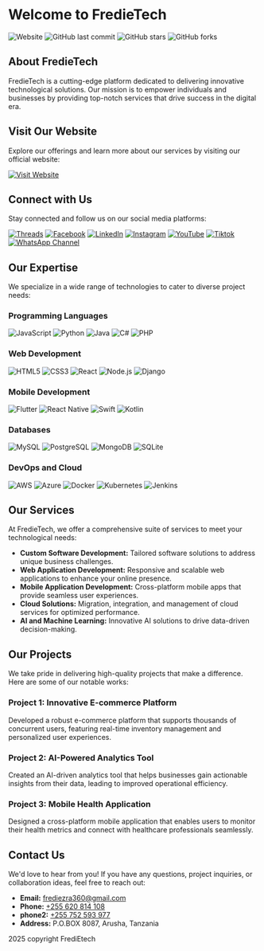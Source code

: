 # Welcome to FredieTech

![Website](https://img.shields.io/website?url=https://fredietech-website.vercel.app)
![GitHub last commit](https://img.shields.io/github/last-commit/Fred1e/fredietech-web)
![GitHub stars](https://img.shields.io/github/stars/Fred1e/fredietech-web)
![GitHub forks](https://img.shields.io/github/forks/Fred1e/fredietech-web)

## About FredieTech

FredieTech is a cutting-edge platform dedicated to delivering innovative technological solutions. Our mission is to empower individuals and businesses by providing top-notch services that drive success in the digital era.

## Visit Our Website

Explore our offerings and learn more about our services by visiting our official website:

[![Visit Website](https://img.shields.io/badge/Visit%20Website-Click%20Here-blue)](https://fredietech-website.vercel.app)

## Connect with Us

Stay connected and follow us on our social media platforms:

[![Threads](https://img.shields.io/badge/Threads-@FredieTech-blue?style=flat-square&logo=threads)](https://www.threads.net/@fredi.simba.tz)
[![Facebook](https://img.shields.io/badge/Facebook-FredieTech-blue?style=flat-square&logo=facebook)](https://www.facebook.com/profile.php?id=61553209932337)
[![LinkedIn](https://img.shields.io/badge/LinkedIn-FredieTech-blue?style=flat-square&logo=linkedin)](https://www.linkedin.com/in/fredi-ezra-6956352b7)
[![Instagram](https://img.shields.io/badge/Instagram-@FredieTech-blue?style=flat-square&logo=instagram)](https://www.instagram.com/fredi.simba.tz)
[![YouTube](https://img.shields.io/badge/Youtube-@FredieTech-blue?style=flat-square&logo=youtube)](https://www.youtube.com/@freeonlinetvT1)
[![Tiktok](https://img.shields.io/badge/Tiktok-@FredieTech-blue?style=flat-square&logo=tiktok)](https://www.tiktok.com/@fredietech)
[![WhatsApp Channel](https://img.shields.io/badge/Whatsapp-@FredieTech-blue?style=flat-square&logo=whatsapp)](https://whatsapp.com/channel/0029VaihcQv84Om8LP59fO3f)

## Our Expertise

We specialize in a wide range of technologies to cater to diverse project needs:

### Programming Languages

![JavaScript](https://img.shields.io/badge/JavaScript-F7DF1E?style=flat-square&logo=javascript&logoColor=black)
![Python](https://img.shields.io/badge/Python-3776AB?style=flat-square&logo=python&logoColor=white)
![Java](https://img.shields.io/badge/Java-007396?style=flat-square&logo=java&logoColor=white)
![C#](https://img.shields.io/badge/C%23-239120?style=flat-square&logo=c-sharp&logoColor=white)
![PHP](https://img.shields.io/badge/PHP-777BB4?style=flat-square&logo=php&logoColor=white)

### Web Development

![HTML5](https://img.shields.io/badge/HTML5-E34F26?style=flat-square&logo=html5&logoColor=white)
![CSS3](https://img.shields.io/badge/CSS3-1572B6?style=flat-square&logo=css3&logoColor=white)
![React](https://img.shields.io/badge/React-61DAFB?style=flat-square&logo=react&logoColor=black)
![Node.js](https://img.shields.io/badge/Node.js-339933?style=flat-square&logo=node-dot-js&logoColor=white)
![Django](https://img.shields.io/badge/Django-092E20?style=flat-square&logo=django&logoColor=white)

### Mobile Development

![Flutter](https://img.shields.io/badge/Flutter-02569B?style=flat-square&logo=flutter&logoColor=white)
![React Native](https://img.shields.io/badge/React%20Native-61DAFB?style=flat-square&logo=react&logoColor=black)
![Swift](https://img.shields.io/badge/Swift-FA7343?style=flat-square&logo=swift&logoColor=white)
![Kotlin](https://img.shields.io/badge/Kotlin-0095D5?style=flat-square&logo=kotlin&logoColor=white)

### Databases

![MySQL](https://img.shields.io/badge/MySQL-4479A1?style=flat-square&logo=mysql&logoColor=white)
![PostgreSQL](https://img.shields.io/badge/PostgreSQL-336791?style=flat-square&logo=postgresql&logoColor=white)
![MongoDB](https://img.shields.io/badge/MongoDB-47A248?style=flat-square&logo=mongodb&logoColor=white)
![SQLite](https://img.shields.io/badge/SQLite-003B57?style=flat-square&logo=sqlite&logoColor=white)

### DevOps and Cloud

![AWS](https://img.shields.io/badge/Amazon%20AWS-232F3E?style=flat-square&logo=amazon-aws&logoColor=white)
![Azure](https://img.shields.io/badge/Microsoft%20Azure-0078D4?style=flat-square&logo=microsoft-azure&logoColor=white)
![Docker](https://img.shields.io/badge/Docker-2496ED?style=flat-square&logo=docker&logoColor=white)
![Kubernetes](https://img.shields.io/badge/Kubernetes-326CE5?style=flat-square&logo=kubernetes&logoColor=white)
![Jenkins](https://img.shields.io/badge/Jenkins-D24939?style=flat-square&logo=jenkins&logoColor=white)

## Our Services

At FredieTech, we offer a comprehensive suite of services to meet your technological needs:

- **Custom Software Development:** Tailored software solutions to address unique business challenges.
- **Web Application Development:** Responsive and scalable web applications to enhance your online presence.
- **Mobile Application Development:** Cross-platform mobile apps that provide seamless user experiences.
- **Cloud Solutions:** Migration, integration, and management of cloud services for optimized performance.
- **AI and Machine Learning:** Innovative AI solutions to drive data-driven decision-making.

## Our Projects

We take pride in delivering high-quality projects that make a difference. Here are some of our notable works:

### Project 1: Innovative E-commerce Platform

Developed a robust e-commerce platform that supports thousands of concurrent users, featuring real-time inventory management and personalized user experiences.

### Project 2: AI-Powered Analytics Tool

Created an AI-driven analytics tool that helps businesses gain actionable insights from their data, leading to improved operational efficiency.

### Project 3: Mobile Health Application

Designed a cross-platform mobile application that enables users to monitor their health metrics and connect with healthcare professionals seamlessly.

## Contact Us

We'd love to hear from you! If you have any questions, project inquiries, or collaboration ideas, feel free to reach out:

- **Email:** [frediezra360@gmail.com](frediezra360@gmail.com)
- **Phone:** [+255 620 814 108](+255620814108)
- **phone2:** [+255 752 593 977](+255752593977)
- **Address:** P.O.BOX 8087, Arusha, Tanzania 


2025 copyright FrediEtech
